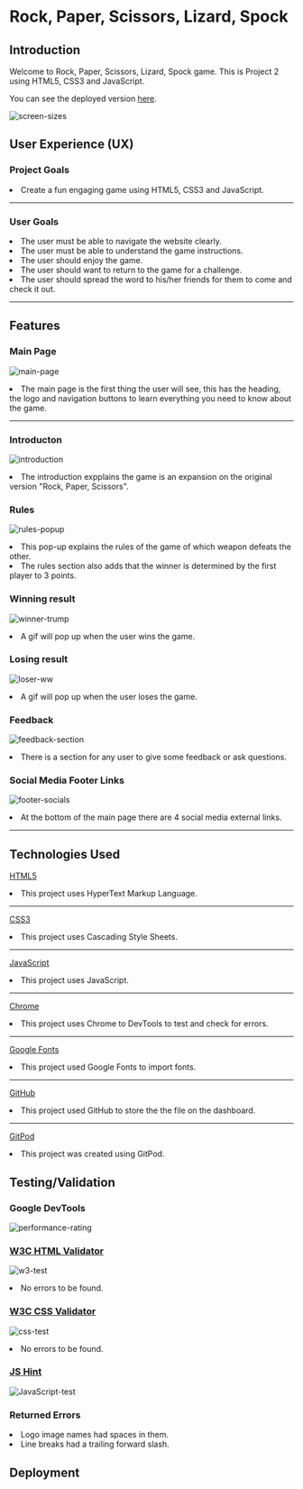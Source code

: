 # Rock, Paper, Scissors, Lizard, Spock
## Introduction
Welcome to Rock, Paper, Scissors, Lizard, Spock game.
This is Project 2 using HTML5, CSS3 and JavaScript.

You can see the deployed version [here](https://conorm96.github.io/rock-paper-scissors-lizard-spock/).

![screen-sizes](assets/images/screen-sizes.jpg)

## User Experience (UX)
### Project Goals 
<li> Create a fun engaging game using HTML5, CSS3 and JavaScript.
<hr>

### User Goals
<li> The user must be able to navigate the website clearly.
<li> The user must be able to understand the game instructions.
<li> The user should enjoy the game.
<li> The user should want to return to the game for a challenge.
<li> The user should spread the word to his/her friends for them to come and check it out.
<hr>

## Features
### Main Page
![main-page](assets/images/main-page.PNG)
<li> The main page is the first thing the user will see, this has the heading, the logo and navigation buttons to learn everything you need to know about the game.
<hr>

### Introducton
![introduction](assets/images/introduction.PNG)
<li> The introduction expplains the game is an expansion on the original version "Rock, Paper, Scissors".

### Rules
![rules-popup](assets/images/rules-popup.jpg)
<li> This pop-up explains the rules of the game of which weapon defeats the other.
<li> The rules section also adds that the winner is determined by the first player to 3 points.

### Winning result
![winner-trump](assets/images/winner-trump.PNG)
<li> A gif will pop up when the user wins the game.

### Losing result
![loser-ww](assets/images/loser-ww.PNG)
<li> A gif will pop up when the user loses the game.

### Feedback
![feedback-section](assets/images/feedback-section.jpg)
<li> There is a section for any user to give some feedback or ask questions.

### Social Media Footer Links
![footer-socials](assets/images/footer-socials.jpg)
<li> At the bottom of the main page there are 4 social media external links.
<hr>

## Technologies Used
 [HTML5](https://en.wikipedia.org/wiki/HTML)
 <li> This project uses HyperText Markup Language.
 <hr>

 [CSS3](https://en.wikipedia.org/wiki/CSS)
 <li> This project uses Cascading Style Sheets.
<hr>

 [JavaScript](https://en.wikipedia.org/wiki/JavaScript)
 <li> This project uses JavaScript.
 <hr>

 [Chrome](https://www.google.com/intl/en_uk/chrome/)
 <li> This project uses Chrome to DevTools to test and check for errors.
 <hr>

 [Google Fonts](https://fonts.google.com/)
 <li> This project used Google Fonts to import fonts.

<hr>

 [GitHub](https://github.com/)
 <li> This project used GitHub to store the the file on the dashboard.
<hr>

 [GitPod](https://www.gitpod.io/)
 <li> This project was created using GitPod.

 ## Testing/Validation
 ### Google DevTools
 ![performance-rating](assets/images/performance-rating.jpg)

 ### [W3C HTML Validator](https://validator.w3.org/nu/#textarea)
 ![w3-test](assets/images/w3-test.jpg)
 <li> No errors to be found.

 ### [W3C CSS Validator](https://jigsaw.w3.org/css-validator/validator)
 ![css-test](assets/images/css-test.jpg)
 <li> No errors to be found.

 ### [JS Hint](https://jshint.com/)
 ![JavaScript-test](assets/images/JavaScript-test.jpg)

 ### Returned Errors
 <li> Logo image names had spaces in them.
 <li> Line breaks had a trailing forward slash.

 ## Deployment 
